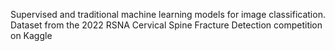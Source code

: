 Supervised and traditional machine learning models for image classification.
Dataset from the 2022 RSNA Cervical Spine Fracture Detection competition on Kaggle
